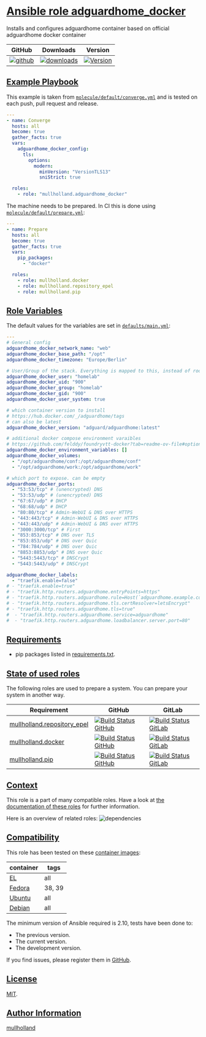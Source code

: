 # [Ansible role adguardhome_docker](#adguardhome_docker)

Installs and configures adguardhome container based on official adguardhome docker container

|GitHub|Downloads|Version|
|------|---------|-------|
|[![github](https://github.com/mullholland/ansible-role-adguardhome_docker/actions/workflows/molecule.yml/badge.svg)](https://github.com/mullholland/ansible-role-adguardhome_docker/actions/workflows/molecule.yml)|[![downloads](https://img.shields.io/ansible/role/d/mullholland/adguardhome_docker)](https://galaxy.ansible.com/mullholland/adguardhome_docker)|[![Version](https://img.shields.io/github/release/mullholland/ansible-role-adguardhome_docker.svg)](https://github.com/mullholland/ansible-role-adguardhome_docker/releases/)|
## [Example Playbook](#example-playbook)

This example is taken from [`molecule/default/converge.yml`](https://github.com/mullholland/ansible-role-adguardhome_docker/blob/master/molecule/default/converge.yml) and is tested on each push, pull request and release.

```yaml
---
- name: Converge
  hosts: all
  become: true
  gather_facts: true
  vars:
    adguardhome_docker_config:
      tls:
        options:
          modern:
            minVersion: "VersionTLS13"
            sniStrict: true

  roles:
    - role: "mullholland.adguardhome_docker"
```

The machine needs to be prepared. In CI this is done using [`molecule/default/prepare.yml`](https://github.com/mullholland/ansible-role-adguardhome_docker/blob/master/molecule/default/prepare.yml):

```yaml
---
- name: Prepare
  hosts: all
  become: true
  gather_facts: true
  vars:
    pip_packages:
      - "docker"

  roles:
    - role: mullholland.docker
    - role: mullholland.repository_epel
    - role: mullholland.pip
```



## [Role Variables](#role-variables)

The default values for the variables are set in [`defaults/main.yml`](https://github.com/mullholland/ansible-role-adguardhome_docker/blob/master/defaults/main.yml):

```yaml
---
# General config
adguardhome_docker_network_name: "web"
adguardhome_docker_base_path: "/opt"
adguardhome_docker_timezone: "Europe/Berlin"

# User/Group of the stack. Everything is mapped to this, instead of root.
adguardhome_docker_user: "homelab"
adguardhome_docker_uid: "900"
adguardhome_docker_group: "homelab"
adguardhome_docker_gid: "900"
adguardhome_docker_user_system: true

# which container version to install
# https://hub.docker.com/_/adguardhome/tags
# can also be latest
adguardhome_docker_version: "adguard/adguardhome:latest"

# additional docker compose environment varaibles
# https://github.com/felddy/foundryvtt-docker?tab=readme-ov-file#optional-variables
adguardhome_docker_environment_variables: []
adguardhome_docker_volumes:
  - "/opt/adguardhome/conf:/opt/adguardhome/conf"
  - "/opt/adguardhome/work:/opt/adguardhome/work"

# which port to expose. can be empty
adguardhome_docker_ports:
  - "53:53/tcp" # (unencrypted) DNS
  - "53:53/udp" # (unencrypted) DNS
  - "67:67/udp" # DHCP
  - "68:68/udp" # DHCP
  - "80:80/tcp" # Admin-WebUI & DNS over HTTPS
  - "443:443/tcp" # Admin-WebUI & DNS over HTTPS
  - "443:443/udp" # Admin-WebUI & DNS over HTTPS
  - "3000:3000/tcp" # First
  - "853:853/tcp" # DNS over TLS
  - "853:853/udp" # DNS over Quic
  - "784:784/udp" # DNS over Quic
  - "8853:8853/udp" # DNS over Quic
  - "5443:5443/tcp" # DNSCrypt
  - "5443:5443/udp" # DNSCrypt

adguardhome_docker_labels:
  - "traefik.enable=false"
# - "traefik.enable=true"
# - "traefik.http.routers.adguardhome.entryPoints=https"
# - "traefik.http.routers.adguardhome.rule=Host(`adguardhome.example.com`)"
# - "traefik.http.routers.adguardhome.tls.certResolver=letsEncrypt"
# - "traefik.http.routers.adguardhome.tls=true"
#  - "traefik.http.routers.adguardhome.service=adguardhome"
#  - "traefik.http.routers.adguardhome.loadbalancer.server.port=80"
```

## [Requirements](#requirements)

- pip packages listed in [requirements.txt](https://github.com/mullholland/ansible-role-adguardhome_docker/blob/master/requirements.txt).

## [State of used roles](#state-of-used-roles)

The following roles are used to prepare a system. You can prepare your system in another way.

| Requirement | GitHub | GitLab |
|-------------|--------|--------|
|[mullholland.repository_epel](https://galaxy.ansible.com/mullholland/repository_epel)|[![Build Status GitHub](https://github.com/mullholland/ansible-role-repository_epel/workflows/Ansible%20Molecule/badge.svg)](https://github.com/mullholland/ansible-role-repository_epel/actions)|[![Build Status GitLab](https://gitlab.com/opensourceunicorn/ansible-role-repository_epel/badges/master/pipeline.svg)](https://gitlab.com/opensourceunicorn/ansible-role-repository_epel)|
|[mullholland.docker](https://galaxy.ansible.com/mullholland/docker)|[![Build Status GitHub](https://github.com/mullholland/ansible-role-docker/workflows/Ansible%20Molecule/badge.svg)](https://github.com/mullholland/ansible-role-docker/actions)|[![Build Status GitLab](https://gitlab.com/opensourceunicorn/ansible-role-docker/badges/master/pipeline.svg)](https://gitlab.com/opensourceunicorn/ansible-role-docker)|
|[mullholland.pip](https://galaxy.ansible.com/mullholland/pip)|[![Build Status GitHub](https://github.com/mullholland/ansible-role-pip/workflows/Ansible%20Molecule/badge.svg)](https://github.com/mullholland/ansible-role-pip/actions)|[![Build Status GitLab](https://gitlab.com/opensourceunicorn/ansible-role-pip/badges/master/pipeline.svg)](https://gitlab.com/opensourceunicorn/ansible-role-pip)|

## [Context](#context)

This role is a part of many compatible roles. Have a look at [the documentation of these roles](https://mullholland.net) for further information.

Here is an overview of related roles:
![dependencies](https://raw.githubusercontent.com/mullholland/ansible-role-adguardhome_docker/png/requirements.png "Dependencies")

## [Compatibility](#compatibility)

This role has been tested on these [container images](https://hub.docker.com/u/mullholland):

|container|tags|
|---------|----|
|[EL](https://hub.docker.com/r/mullholland/enterpriselinux)|all|
|[Fedora](https://hub.docker.com/r/mullholland/fedora/)|38, 39|
|[Ubuntu](https://hub.docker.com/r/mullholland/ubuntu)|all|
|[Debian](https://hub.docker.com/r/mullholland/debian)|all|

The minimum version of Ansible required is 2.10, tests have been done to:

- The previous version.
- The current version.
- The development version.

If you find issues, please register them in [GitHub](https://github.com/mullholland/ansible-role-adguardhome_docker/issues).

## [License](#license)

[MIT](https://github.com/mullholland/ansible-role-adguardhome_docker/blob/master/LICENSE).

## [Author Information](#author-information)

[mullholland](https://mullholland.net)
